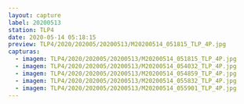 ```yaml
---
layout: capture
label: 20200513
station: TLP4
date: 2020-05-14 05:18:15
preview: TLP4/2020/202005/20200513/M20200514_051815_TLP_4P.jpg
capturas:
  - imagem: TLP4/2020/202005/20200513/M20200514_051815_TLP_4P.jpg
  - imagem: TLP4/2020/202005/20200513/M20200514_054032_TLP_4P.jpg
  - imagem: TLP4/2020/202005/20200513/M20200514_054859_TLP_4P.jpg
  - imagem: TLP4/2020/202005/20200513/M20200514_055832_TLP_4P.jpg
  - imagem: TLP4/2020/202005/20200513/M20200514_055901_TLP_4P.jpg
---
```

